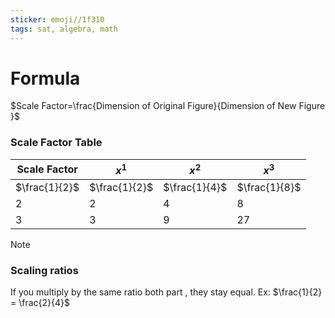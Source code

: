 ```yaml
---
sticker: emoji//1f310
tags: sat, algebra, math
---
```

# Formula
$Scale Factor=\frac{Dimension of Original Figure}{Dimension of New Figure​}$

### Scale Factor Table


| Scale Factor  | $x^1$         | $x^2$         | $x^3$         |
| ------------- | ------------- | ------------- | ------------- |
| $\frac{1}{2}$ | $\frac{1}{2}$ | $\frac{1}{4}$ | $\frac{1}{8}$ |
| 2             | 2             | 4             | 8             |
| 3             | 3             | 9             | 27            |

> [!NOTE]
> ### Scaling ratios
> If you multiply by the same ratio both part , they stay equal.
> Ex: $\frac{1}{2} = \frac{2}{4}$



